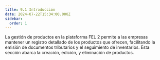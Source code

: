 ```yaml
---
title: 9.1 Introducción
date: 2024-07-22T15:34:00.000Z
sidebar:
  order: 1
---
```

La gestión de productos en la plataforma FEL 2 permite a las empresas mantener un registro detallado de los productos que ofrecen, facilitando la emisión de documentos tributarios y el seguimiento de inventarios. Esta sección abarca la creación, edición, y eliminación de productos.

